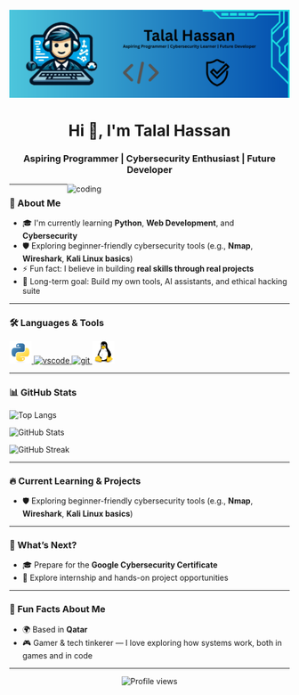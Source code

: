 ![banner](https://github.com/Talal-Hassan-Programmer/Talal-Hassan-Programmer/blob/main/Talal%20Hassan.png)


<h1 align="center">Hi 👋, I'm Talal Hassan</h1>
<h3 align="center">Aspiring Programmer | Cybersecurity Enthusiast | Future Developer</h3>

<img align="right" alt="coding" width="400" src="https://user-images.githubusercontent.com/55389276/140866485-8fb1c876-9a8f-4d6a-98dc-08c4981eaf70.gif" />

---

### 🚀 About Me

- 🎓 I'm currently learning **Python**, **Web Development**, and **Cybersecurity**
- 🛡️ Exploring beginner-friendly cybersecurity tools (e.g., **Nmap**, **Wireshark**, **Kali Linux basics**)
- ⚡ Fun fact: I believe in building **real skills through real projects**
- 🎯 Long-term goal: Build my own tools, AI assistants, and ethical hacking suite

---

### 🛠️ Languages & Tools

<p align="left">
  <a href="https://www.python.org/" target="_blank" rel="noreferrer">
    <img src="https://raw.githubusercontent.com/devicons/devicon/master/icons/python/python-original.svg" alt="python" width="40" height="40"/>
  </a>
  <a href="https://code.visualstudio.com/" target="_blank" rel="noreferrer">
    <img src="https://cdn.worldvectorlogo.com/logos/visual-studio-code-1.svg" alt="vscode" width="40" height="40"/>
  </a>
  <a href="https://git-scm.com/" target="_blank" rel="noreferrer">
    <img src="https://www.vectorlogo.zone/logos/git-scm/git-scm-icon.svg" alt="git" width="40" height="40"/>
  </a>
  <a href="https://www.linux.org/" target="_blank" rel="noreferrer">
    <img src="https://raw.githubusercontent.com/devicons/devicon/master/icons/linux/linux-original.svg" alt="linux" width="40" height="40"/>
  </a>
</p>

---

### 📊 GitHub Stats

<p align="left">
  <img src="https://github-readme-stats.vercel.app/api/top-langs?username=talal-hassan-programmer&show_icons=true&locale=en&layout=compact" alt="Top Langs" />
</p>

<p align="left">
  <img src="https://github-readme-stats.vercel.app/api?username=talal-hassan-programmer&show_icons=true&locale=en&theme=tokyonight" alt="GitHub Stats" />
</p>

<p align="left">
  <img src="https://github-readme-streak-stats.herokuapp.com/?user=talal-hassan-programmer&theme=tokyonight" alt="GitHub Streak" />
</p>

---

### 🔥 Current Learning & Projects

- 🛡️ Exploring beginner-friendly cybersecurity tools (e.g., **Nmap**, **Wireshark**, **Kali Linux basics**)

---

### 🧠 What’s Next?

- 🎓 Prepare for the **Google Cybersecurity Certificate**
- 🚀 Explore internship and hands-on project opportunities

---

### 🧩 Fun Facts About Me

- 🌍 Based in **Qatar**
- 🎮 Gamer & tech tinkerer — I love exploring how systems work, both in games and in code

---

<p align="center">
  <img src="https://komarev.com/ghpvc/?username=talal-hassan-programmer&label=Profile%20Views&color=blue&style=flat" alt="Profile views" />
</p>
